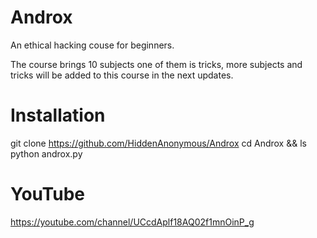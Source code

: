 # Androx

An ethical hacking couse for beginners.

The course brings 10 subjects one of them is tricks,
more subjects and tricks will be added to this 
course in the next updates.

# Installation

git clone https://github.com/HiddenAnonymous/Androx
cd Androx && ls
python androx.py

# YouTube

https://youtube.com/channel/UCcdAplf18AQ02f1mnOinP_g
